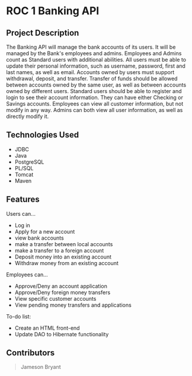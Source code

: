 # ROC 1 Banking API

## Project Description

The Banking API will manage the bank accounts of its users. It will be managed by the Bank's employees and admins. Employees and Admins count as Standard users with additional abilities. All users must be able to update their personal information, such as username, password, first and last names, as well as email. Accounts owned by users must support withdrawal, deposit, and transfer. Transfer of funds should be allowed between accounts owned by the same user, as well as between accounts owned by different users. Standard users should be able to register and login to see their account information. They can have either Checking or Savings accounts. Employees can view all customer information, but not modify in any way. Admins can both view all user information, as well as directly modify it.

## Technologies Used

* JDBC
* Java
* PostgreSQL
* PL/SQL
* Tomcat
* Maven

## Features

Users can...
* Log in
* Apply for a new account
* view bank accounts
* make a transfer between local accounts
* make a transfer to a foreign account
* Deposit money into an existing account
* Withdraw money from an existing account

Employees can...
* Approve/Deny an account application
* Approve/Deny foreign money transfers
* View specific customer accounts
* View pending money transfers and applications

To-do list:
* Create an HTML front-end
* Update DAO to Hibernate functionality

<!-- ## Getting Started
   
(include git clone command)
(include all environment setup steps)

> Be sure to include BOTH Windows and Unix command  
> Be sure to mention if the commands only work on a specific platform (eg. AWS, GCP)

- All the `code` required to get started
- Images of what it should look like

## Usage

> Here, you instruct other people on how to use your project after they’ve installed it. This would also be a good place to include screenshots of your project in action. -->

## Contributors

> Jameson Bryant

